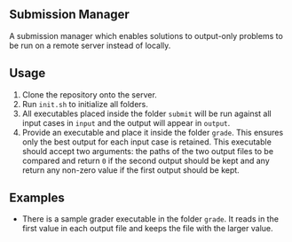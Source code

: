 ## Submission Manager

A submission manager which enables solutions to output-only problems to be run on a remote server instead of locally.  

## Usage

1. Clone the repository onto the server.
2. Run `init.sh` to initialize all folders.
3. All executables placed inside the folder `submit` will be run against all input cases in `input` and the output will appear in `output`.
4. Provide an executable and place it inside the folder `grade`. This ensures only the best output for each input case is retained. This executable should accept two arguments: the paths of the two output files to be compared and return `0` if the second output should be kept and any return any non-zero value if the first output should be kept. 

## Examples

- There is a sample grader executable in the folder `grade`. It reads in the first value in each output file and keeps the file with the larger value. 
